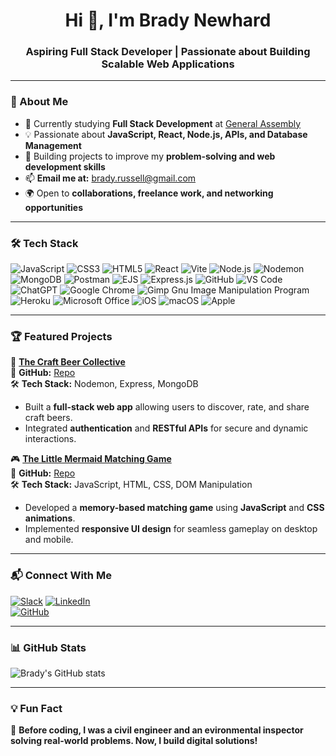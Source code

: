 <h1 align="center">Hi 👋, I'm Brady Newhard</h1>
<h3 align="center">Aspiring Full Stack Developer | Passionate about Building Scalable Web Applications</h3>

---

### 🌱 About Me  
- 🔭 Currently studying **Full Stack Development** at [General Assembly](https://generalassemb.ly/)  
- 💡 Passionate about **JavaScript, React, Node.js, APIs, and Database Management**  
- 🎯 Building projects to improve my **problem-solving and web development skills**  
- 📫 **Email me at:** [brady.russell@gmail.com](mailto:brady.russell@gmail.com)  
- 🌍 Open to **collaborations, freelance work, and networking opportunities**  

---

### 🛠 Tech Stack  
![JavaScript](https://img.shields.io/badge/JavaScript-F7DF1E?style=for-the-badge&logo=javascript&logoColor=black)
![CSS3](https://img.shields.io/badge/css3-%231572B6.svg?style=for-the-badge&logo=css3&logoColor=white)
![HTML5](https://img.shields.io/badge/html5-%23E34F26.svg?style=for-the-badge&logo=html5&logoColor=white)
![React](https://img.shields.io/badge/React-20232A?style=for-the-badge&logo=react&logoColor=61DAFB)
![Vite](https://img.shields.io/badge/vite-%23646CFF.svg?style=for-the-badge&logo=vite&logoColor=white)
![Node.js](https://img.shields.io/badge/Node.js-43853D?style=for-the-badge&logo=node.js&logoColor=white)
![Nodemon](https://img.shields.io/badge/NODEMON-%23323330.svg?style=for-the-badge&logo=nodemon&logoColor=%BBDEAD)
![MongoDB](https://img.shields.io/badge/MongoDB-4EA94B?style=for-the-badge&logo=mongodb&logoColor=white)
![Postman](https://img.shields.io/badge/Postman-FF6C37?style=for-the-badge&logo=postman&logoColor=white)
![EJS](https://img.shields.io/badge/ejs-%23B4CA65.svg?style=for-the-badge&logo=ejs&logoColor=black)
![Express.js](https://img.shields.io/badge/Express.js-000000?style=for-the-badge&logo=express&logoColor=white)
![GitHub](https://img.shields.io/badge/GitHub-181717?style=for-the-badge&logo=github&logoColor=white)
![VS Code](https://img.shields.io/badge/VS_Code-0078D4?style=for-the-badge&logo=visual-studio-code&logoColor=white)
![ChatGPT](https://img.shields.io/badge/chatGPT-74aa9c?style=for-the-badge&logo=openai&logoColor=white)
![Google Chrome](https://img.shields.io/badge/Google%20Chrome-4285F4?style=for-the-badge&logo=GoogleChrome&logoColor=white)
![Gimp Gnu Image Manipulation Program](https://img.shields.io/badge/Gimp-657D8B?style=for-the-badge&logo=gimp&logoColor=FFFFFF)
![Heroku](https://img.shields.io/badge/heroku-%23430098.svg?style=for-the-badge&logo=heroku&logoColor=white)
![Microsoft Office](https://img.shields.io/badge/Microsoft_Office-D83B01?style=for-the-badge&logo=microsoft-office&logoColor=white)
![iOS](https://img.shields.io/badge/iOS-000000?style=for-the-badge&logo=ios&logoColor=white)
![macOS](https://img.shields.io/badge/mac%20os-000000?style=for-the-badge&logo=macos&logoColor=F0F0F0)
![Apple](https://img.shields.io/badge/Apple-%23000000.svg?style=for-the-badge&logo=apple&logoColor=white)

---

### 🏆 Featured Projects  
🚀 **[The Craft Beer Collective](https://the-craft-beer-collective-30d7183bcd5d.herokuapp.com/)**  
🔗 **GitHub:** [Repo](https://github.com/brady-newhard/craft-beer-collective)  
🛠 **Tech Stack:** Nodemon, Express, MongoDB  
- Built a **full-stack web app** allowing users to discover, rate, and share craft beers.  
- Integrated **authentication** and **RESTful APIs** for secure and dynamic interactions.  

🎮 **[The Little Mermaid Matching Game](https://brady-newhard.github.io/little-mermaid-match-game/)**  
🔗 **GitHub:** [Repo](https://github.com/brady-newhard/little-mermaid-match-game)  
🛠 **Tech Stack:** JavaScript, HTML, CSS, DOM Manipulation  
- Developed a **memory-based matching game** using **JavaScript** and **CSS animations**.  
- Implemented **responsive UI design** for seamless gameplay on desktop and mobile.  

---

### 📬 Connect With Me 
[![Slack](https://img.shields.io/badge/Slack-4A154B?style=for-the-badge&logo=slack&logoColor=white)](https://generalassembly.enterprise.slack.com/team/U07M7C36D2A)
[![LinkedIn](https://img.shields.io/badge/LinkedIn-0077B5?style=for-the-badge&logo=linkedin&logoColor=white)](https://www.linkedin.com/in/brady-newhard-3aaa8a54/)  
[![GitHub](https://img.shields.io/badge/GitHub-100000?style=for-the-badge&logo=github&logoColor=white)](https://github.com/brady-newhard)    

---

### 📊 GitHub Stats  
![Brady's GitHub stats](https://github-readme-stats.vercel.app/api?username=brady-newhard&show_icons=true&theme=radical)  

---

### 💡 Fun Fact  
🎸 **Before coding, I was a civil engineer and an evironmental inspector solving real-world problems. Now, I build digital solutions!**  
